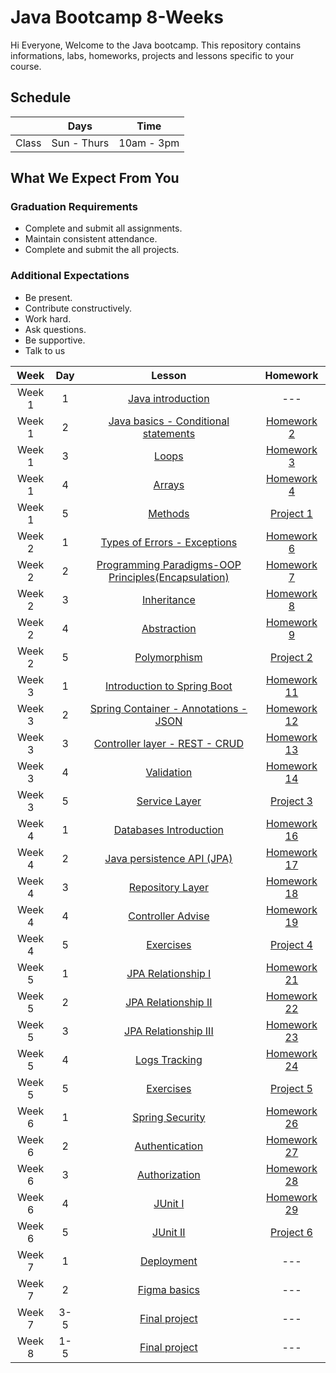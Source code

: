 
# Java Bootcamp 8-Weeks 
Hi Everyone, Welcome to the Java bootcamp. This repository contains informations, labs, homeworks, projects and lessons specific to your course.

## Schedule
|  | Days | Time |
| --- | ------------- | ------------- |
| Class | Sun - Thurs  | 10am - 3pm  |


## What We Expect From You
### Graduation Requirements
* Complete and submit all assignments.
* Maintain consistent attendance.
* Complete and submit the all projects.
### Additional Expectations
* Be present.
* Contribute constructively.
* Work hard.
* Ask questions.
* Be supportive.
* Talk to us


| Week   | Day | Lesson | Homework |
|:-----:|:---:|:------:|:------:|
| Week 1| 1   |[Java introduction](https://github.com/Tuwaiq-Academy-Training/JavaBootcamp-JavaIntroduction)|--- |
| Week 1| 2   |[Java basics - Conditional statements](https://github.com/Tuwaiq-Academy-Training/JavaBootcamp-JavaBasics)|[Homework 2](https://github.com/Tuwaiq-Academy-Training/JavaBootcamp-HW2)|
| Week 1| 3   |[Loops](https://github.com/Tuwaiq-Academy-Training/JavaBootcamp-Loops)|[Homework 3](https://github.com/Tuwaiq-Academy-Training/JavaBootcamp-HW3)|
| Week 1| 4   |[Arrays](https://github.com/Tuwaiq-Academy-Training/JavaBootcamp-Arrays)|[Homework 4](https://github.com/Tuwaiq-Academy-Training/JavaBootcamp-HW4)|
| Week 1| 5   |[Methods](https://github.com/Tuwaiq-Academy-Training/JavaBootcamp-Methods) | [Project 1](https://github.com/Tuwaiq-Academy-Training/JavaBootcamp-Project1)|
| Week 2| 1   |[Types of Errors - Exceptions](https://github.com/Tuwaiq-Academy-Training/JavaBootcamp-ErrorsAndExceptions)| [Homework 6](https://github.com/Tuwaiq-Academy-Training/JavaBootcamp-HW6)|
| Week 2| 2   |[Programming Paradigms-OOP Principles(Encapsulation)](https://github.com/Tuwaiq-Academy-Training/JavaBootcamp-ProgramingParadigms)| [Homework 7](https://github.com/Tuwaiq-Academy-Training/JavaBootcamp-HW7)|
| Week 2| 3   |[Inheritance](https://github.com/Tuwaiq-Academy-Training/JavaBootcamp-OOP-Inheritance)| [Homework 8](https://github.com/Tuwaiq-Academy-Training/JavaBootcamp-HW8)|
| Week 2| 4   |[Abstraction](https://github.com/Tuwaiq-Academy-Training/JavaBootcamp-Abstraction)| [Homework 9](https://github.com/Tuwaiq-Academy-Training/JavaBootcamp-HW9)|
| Week 2| 5   |[Polymorphism](https://github.com/Tuwaiq-Academy-Training/JavaBootcamp-Polymorphism-Encapsulation)| [Project 2](https://github.com/Tuwaiq-Academy-Training/JavaBootcamp-Project2)|
| Week 3| 1   |[Introduction to Spring Boot](https://github.com/Tuwaiq-Academy-Training/JavaBootcamp-SpringBoot)| [Homework 11](https://github.com/Tuwaiq-Academy-Training/JavaBootcamp-HW11)|
| Week 3| 2   |[Spring Container - Annotations - JSON](https://github.com/Tuwaiq-Academy-Training/JavaBootcamp-Annotations-JSON-Controller)| [Homework 12](https://github.com/Tuwaiq-Academy-Training/JavaBootcamp-HW12)|
| Week 3| 3   |[Controller layer - REST - CRUD](https://github.com/Tuwaiq-Academy-Training/JavaBootcamp-REST)| [Homework 13](https://github.com/Tuwaiq-Academy-Training/JavaBootcamp-HW13)|
| Week 3| 4   |[Validation](https://github.com/Tuwaiq-Academy-Training/JavaBootcamp-Validation)| [Homework 14](https://github.com/Tuwaiq-Academy-Training/JavaBootcamp-HW14)|
| Week 3| 5   |[Service Layer](https://github.com/Tuwaiq-Academy-Training/JavaBootcamp-Service)| [Project 3](https://github.com/Tuwaiq-Academy-Training/JavaBootcamp-Project3)|
| Week 4| 1   |[Databases Introduction](https://github.com/Tuwaiq-Academy-Training/JavaBootcamp-Databases-Introduction)| [Homework 16](https://github.com/Tuwaiq-Academy-Training/JavaBootcamp-HW16)|
| Week 4| 2   |[Java persistence API (JPA)](https://github.com/Tuwaiq-Academy-Training/JavaBootcamp-JPA)| [Homework 17](https://github.com/Tuwaiq-Academy-Training/JavaBootcamp-HW17)|
| Week 4| 3   |[Repository Layer](https://github.com/Tuwaiq-Academy-Training/JavaBootcamp-Repository)| [Homework 18](https://github.com/Tuwaiq-Academy-Training/JavaBootcamp-HW18)|
| Week 4| 4   |[Controller Advise](https://github.com/Tuwaiq-Academy-Training/Java-Bootcamp-Controller-Advise)| [Homework 19](https://github.com/Tuwaiq-Academy-Training/JavaBootcamp-HW19)|
| Week 4| 5   |[Exercises](https://github.com/Tuwaiq-Academy-Training/Java-Bootcamp-Exercises1)| [Project 4](https://github.com/Tuwaiq-Academy-Training/JavaBootcamp-Project4)|
| Week 5| 1   |[JPA Relationship I](https://github.com/Tuwaiq-Academy-Training/Java-Bootcamp-JPA-Relationship-1)|[Homework 21](https://github.com/Tuwaiq-Academy-Training/JavaBootcamp-HW21)|
| Week 5| 2   |[JPA Relationship II](https://github.com/Tuwaiq-Academy-Training/Java-Bootcamp-JPA-Relationship-2)|[Homework 22](https://github.com/Tuwaiq-Academy-Training/JavaBootcamp-HW22)|
| Week 5| 3   |[JPA Relationship III](https://github.com/Tuwaiq-Academy-Training/Java-Bootcamp-JPA-Relationship-3)|[Homework 23](https://github.com/Tuwaiq-Academy-Training/JavaBootcamp-HW23)|
| Week 5| 4   |[Logs Tracking](https://github.com/Tuwaiq-Academy-Training/Java-Bootcamp-Logs)|[Homework 24](https://github.com/Tuwaiq-Academy-Training/JavaBootcamp-HW24)|
| Week 5| 5   |[Exercises](https://github.com/Tuwaiq-Academy-Training/Java-Bootcamp-Exercises2)|[Project 5](https://github.com/Tuwaiq-Academy-Training/JavaBootcamp-Project5)|
| Week 6| 1   |[Spring Security](https://github.com/Tuwaiq-Academy-Training/JavaBootcamp-Spring-Security)|[Homework 26](https://github.com/Tuwaiq-Academy-Training/JavaBootcamp-HW26)|
| Week 6| 2   |[Authentication](https://github.com/Tuwaiq-Academy-Training/JavaBootcamp-Authentication)|[Homework 27](https://github.com/Tuwaiq-Academy-Training/JavaBootcamp-HW27)|
| Week 6| 3   |[Authorization](https://github.com/Tuwaiq-Academy-Training/JavaBootcamp-Authorization)|[Homework 28](https://github.com/Tuwaiq-Academy-Training/JavaBootcamp-HW28)|
| Week 6| 4   |[JUnit I](https://github.com/Tuwaiq-Academy-Training/JavaBootcamp-JUnit-1)|[Homework 29](https://github.com/Tuwaiq-Academy-Training/JavaBootcamp-HW29)|
| Week 6| 5   |[JUnit II](https://github.com/Tuwaiq-Academy-Training/JavaBootcamp-JUnit-2)|[Project 6](https://github.com/Tuwaiq-Academy-Training/JavaBootcamp-Project6)|
| Week 7| 1   |[Deployment](https://github.com/Tuwaiq-Academy-Training/Java-Spring-security-authentication-and-authorization)|---|
| Week 7| 2   |[Figma basics](https://github.com/Tuwaiq-Java/Capstone-project)|---|
| Week 7| 3-5   |[Final project](https://github.com/Tuwaiq-Academy-Training/JavaBootcamp-Capstone-project)|---|
| Week 8| 1-5   |[Final project](https://github.com/Tuwaiq-Academy-Training/JavaBootcamp-Capstone-project)|---|



